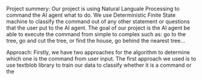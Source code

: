 Project summery: Our project is using Natural Languale Processing to command the AI agent what to do. We use Deterministic Finite State machine to classify the command out of any other statement or questions that the user put to the AI agent. The goal of our project is the AI agent be able to execute the command from simple to complex such as: go to the tree, go and cut the tree, or find the house, go behind the nearest tree... 

Approach: Firstly, we have two approaches for the algorithm to determine which one is the command from user input. 
  The first approach we used is to use textblob library to train our data to classify whether it is a command or the 
